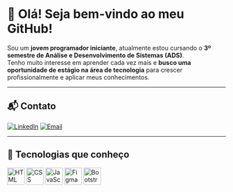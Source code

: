 # 👋 Olá! Seja bem-vindo ao meu GitHub!

Sou um **jovem programador iniciante**, atualmente estou cursando o **3º semestre de Análise e Desenvolvimento de Sistemas (ADS)**.  
Tenho muito interesse em aprender cada vez mais e **busco uma oportunidade de estágio na área de tecnologia** para crescer profissionalmente e aplicar meus conhecimentos.

---

## 📬 Contato

[![LinkedIn](https://img.shields.io/badge/LinkedIn-Perfil-blue?logo=linkedin&logoColor=white)](https://www.linkedin.com/in/gabryel-gomes/)
[![Email](https://img.shields.io/badge/Email-Contato-red?logo=gmail&logoColor=white)](mailto:gomesgabryel142@gmail.com)

---

## 🚀 Tecnologias que conheço

<p align="left">
  <img src="https://cdn.jsdelivr.net/gh/devicons/devicon/icons/html5/html5-original.svg" width="40" height="40" alt="HTML" />
  <img src="https://cdn.jsdelivr.net/gh/devicons/devicon/icons/css3/css3-original.svg" width="40" height="40" alt="CSS" />
  <img src="https://cdn.jsdelivr.net/gh/devicons/devicon/icons/javascript/javascript-original.svg" width="40" height="40" alt="JavaScript" />
  <img src="https://cdn.jsdelivr.net/gh/devicons/devicon/icons/figma/figma-original.svg" width="40" height="40" alt="Figma" />
  <img src="https://cdn.jsdelivr.net/gh/devicons/devicon/icons/bootstrap/bootstrap-original.svg" width="40" height="40" alt="Bootstrap" />
</p>

<!---
Gabryel-gomess/Gabryel-gomess is a ✨ special ✨ repository because its `README.md` (this file) appears on your GitHub profile.
You can click the Preview link to take a look at your changes.
--->
